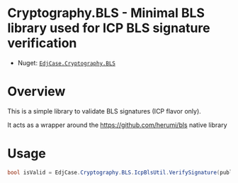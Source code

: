 # Cryptography.BLS - Minimal BLS library used for ICP BLS signature verification 

- Nuget: [`EdjCase.Cryptography.BLS`](https://www.nuget.org/packages/EdjCase.Cryptography.BLS)

# Overview
This is a simple library to validate BLS signatures (ICP flavor only).

It acts as a wrapper around the https://github.com/herumi/bls native library

# Usage
```cs
bool isValid = EdjCase.Cryptography.BLS.IcpBlsUtil.VerifySignature(publicKey, messageHash, signature);
```
